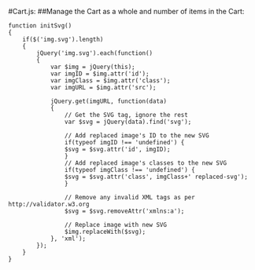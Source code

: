 #Cart.js:
##Manage the Cart as a whole and  number of items in the Cart: 

	function initSvg()
	{
		if($('img.svg').length)
		{
			jQuery('img.svg').each(function()
			{
				var $img = jQuery(this);
				var imgID = $img.attr('id');
				var imgClass = $img.attr('class');
				var imgURL = $img.attr('src');

				jQuery.get(imgURL, function(data)
				{
					// Get the SVG tag, ignore the rest
					var $svg = jQuery(data).find('svg');

					// Add replaced image's ID to the new SVG
					if(typeof imgID !== 'undefined') {
					$svg = $svg.attr('id', imgID);
					}
					// Add replaced image's classes to the new SVG
					if(typeof imgClass !== 'undefined') {
					$svg = $svg.attr('class', imgClass+' replaced-svg');
					}

					// Remove any invalid XML tags as per http://validator.w3.org
					$svg = $svg.removeAttr('xmlns:a');

					// Replace image with new SVG
					$img.replaceWith($svg);
				}, 'xml');
			});
		}	
	}
	
<!--stackedit_data:
eyJoaXN0b3J5IjpbMTk4MDU2NDU3MF19
-->